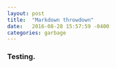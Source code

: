 ```yaml
---
layout: post
title:  "Markdown throwdown"
date:   2016-08-28 15:57:59 -0400
categories: garbage
---
```

### Testing.